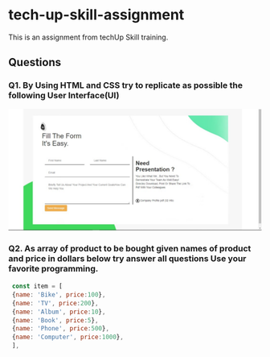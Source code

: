 # tech-up-skill-assignment
This is an assignment from techUp Skill training.
## Questions
### Q1. By Using HTML and CSS try to replicate as possible the following User Interface(UI)

![image](https://github.com/Abou-Shadadi/tech-up-skill-assignment/blob/5f7c924de91903b4a5a316b9496d9d3d7102a16e/img/sample.jpeg)


### Q2. As array of product to be bought given names of product and price in dollars below try answer all questions Use your favorite programming.

```js 
 const item = [ 
 {name: 'Bike', price:100},
 {name: 'TV', price:200},
 {name: 'Album', price:10},
 {name: 'Book', price:5},
 {name: 'Phone', price:500},
 {name: 'Computer', price:1000},
 ], 
```


